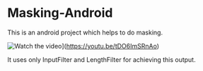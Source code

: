 # Masking-Android
This is an android project which helps to do masking.

![Watch the video](https://i.imgur.com/vKb2F1B.png)](https://youtu.be/tDO6ImSRnAo)

It uses only InputFilter and LengthFilter for achieving this output.
